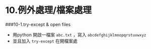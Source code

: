 # 10.例外處理/檔案處理

###10-1.try-except & open files
  - 用python 開啟一檔案 `abc.txt` ，寫入 `abcdefghijklmnopqrstuvwxyz`
  - 並且加入 `try-except` 在開檔案處
